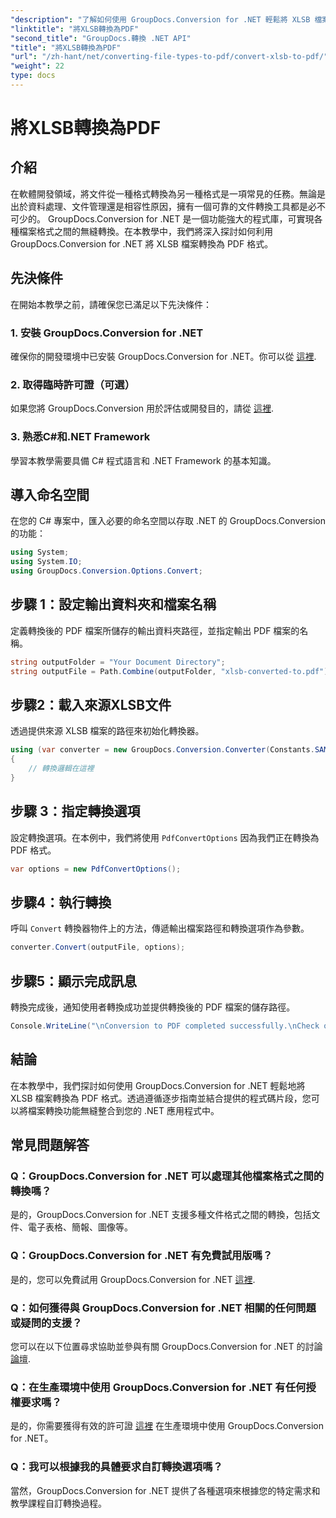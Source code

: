 ```yaml
---
"description": "了解如何使用 GroupDocs.Conversion for .NET 輕鬆將 XLSB 檔案轉換為 PDF。請遵循我們的逐步指南。"
"linktitle": "將XLSB轉換為PDF"
"second_title": "GroupDocs.轉換 .NET API"
"title": "將XLSB轉換為PDF"
"url": "/zh-hant/net/converting-file-types-to-pdf/convert-xlsb-to-pdf/"
"weight": 22
type: docs
---
```

# 將XLSB轉換為PDF

## 介紹
在軟體開發領域，將文件從一種格式轉換為另一種格式是一項常見的任務。無論是出於資料處理、文件管理還是相容性原因，擁有一個可靠的文件轉換工具都是必不可少的。 GroupDocs.Conversion for .NET 是一個功能強大的程式庫，可實現各種檔案格式之間的無縫轉換。在本教學中，我們將深入探討如何利用 GroupDocs.Conversion for .NET 將 XLSB 檔案轉換為 PDF 格式。
## 先決條件
在開始本教學之前，請確保您已滿足以下先決條件：
### 1. 安裝 GroupDocs.Conversion for .NET
確保你的開發環境中已安裝 GroupDocs.Conversion for .NET。你可以從 [這裡](https://releases。groupdocs.com/conversion/net/).
### 2. 取得臨時許可證（可選）
如果您將 GroupDocs.Conversion 用於評估或開發目的，請從 [這裡](https://purchase。groupdocs.com/temporary-license/).
### 3. 熟悉C#和.NET Framework
學習本教學需要具備 C# 程式語言和 .NET Framework 的基本知識。

## 導入命名空間
在您的 C# 專案中，匯入必要的命名空間以存取 .NET 的 GroupDocs.Conversion 的功能：
```csharp
using System;
using System.IO;
using GroupDocs.Conversion.Options.Convert;
```

## 步驟 1：設定輸出資料夾和檔案名稱
定義轉換後的 PDF 檔案所儲存的輸出資料夾路徑，並指定輸出 PDF 檔案的名稱。
```csharp
string outputFolder = "Your Document Directory";
string outputFile = Path.Combine(outputFolder, "xlsb-converted-to.pdf");
```
## 步驟2：載入來源XLSB文件
透過提供來源 XLSB 檔案的路徑來初始化轉換器。
```csharp
using (var converter = new GroupDocs.Conversion.Converter(Constants.SAMPLE_XLSB))
{
    // 轉換邏輯在這裡
}
```
## 步驟 3：指定轉換選項
設定轉換選項。在本例中，我們將使用 `PdfConvertOptions` 因為我們正在轉換為 PDF 格式。
```csharp
var options = new PdfConvertOptions();
```
## 步驟4：執行轉換
呼叫 `Convert` 轉換器物件上的方法，傳遞輸出檔案路徑和轉換選項作為參數。
```csharp
converter.Convert(outputFile, options);
```
## 步驟5：顯示完成訊息
轉換完成後，通知使用者轉換成功並提供轉換後的 PDF 檔案的儲存路徑。
```csharp
Console.WriteLine("\nConversion to PDF completed successfully.\nCheck output in {0}", outputFolder);
```

## 結論
在本教學中，我們探討如何使用 GroupDocs.Conversion for .NET 輕鬆地將 XLSB 檔案轉換為 PDF 格式。透過遵循逐步指南並結合提供的程式碼片段，您可以將檔案轉換功能無縫整合到您的 .NET 應用程式中。
## 常見問題解答
### Q：GroupDocs.Conversion for .NET 可以處理其他檔案格式之間的轉換嗎？
是的，GroupDocs.Conversion for .NET 支援多種文件格式之間的轉換，包括文件、電子表格、簡報、圖像等。
### Q：GroupDocs.Conversion for .NET 有免費試用版嗎？
是的，您可以免費試用 GroupDocs.Conversion for .NET [這裡](https://releases。groupdocs.com/).
### Q：如何獲得與 GroupDocs.Conversion for .NET 相關的任何問題或疑問的支援？
您可以在以下位置尋求協助並參與有關 GroupDocs.Conversion for .NET 的討論 [論壇](https://forum。groupdocs.com/c/conversion/11).
### Q：在生產環境中使用 GroupDocs.Conversion for .NET 有任何授權要求嗎？
是的，你需要獲得有效的許可證 [這裡](https://purchase.groupdocs.com/buy) 在生產環境中使用 GroupDocs.Conversion for .NET。
### Q：我可以根據我的具體要求自訂轉換選項嗎？
當然，GroupDocs.Conversion for .NET 提供了各種選項來根據您的特定需求和教學課程自訂轉換過程。